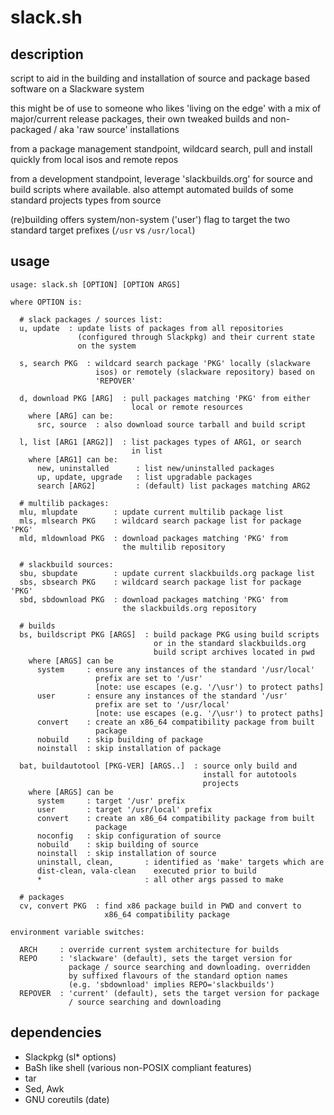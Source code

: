# slack.sh

## description
script to aid in the building and installation of source and package based software on a Slackware system

this might be of use to someone who likes 'living on the edge' with a mix of major/current release packages, their own tweaked builds and non-packaged / aka 'raw source' installations

from a package management standpoint, wildcard search, pull and install quickly from local isos and remote repos

from a development standpoint, leverage 'slackbuilds.org' for source and build scripts where available. also attempt automated builds of some standard projects types from source

(re)building offers system/non-system ('user') flag to target the two standard target prefixes (`/usr` vs `/usr/local`)

## usage
```
usage: slack.sh [OPTION] [OPTION ARGS]

where OPTION is:

  # slack packages / sources list:
  u, update  : update lists of packages from all repositories
               (configured through Slackpkg) and their current state
               on the system

  s, search PKG  : wildcard search package 'PKG' locally (slackware
                   isos) or remotely (slackware repository) based on
                   'REPOVER'

  d, download PKG [ARG]  : pull packages matching 'PKG' from either
                           local or remote resources
    where [ARG] can be:
      src, source  : also download source tarball and build script

  l, list [ARG1 [ARG2]]  : list packages types of ARG1, or search
                           in list
    where [ARG1] can be:
      new, uninstalled      : list new/uninstalled packages
      up, update, upgrade   : list upgradable packages
      search [ARG2]         : (default) list packages matching ARG2

  # multilib packages:
  mlu, mlupdate        : update current multilib package list
  mls, mlsearch PKG    : wildcard search package list for package 'PKG'
  mld, mldownload PKG  : download packages matching 'PKG' from
                         the multilib repository

  # slackbuild sources:
  sbu, sbupdate        : update current slackbuilds.org package list
  sbs, sbsearch PKG    : wildcard search package list for package 'PKG'
  sbd, sbdownload PKG  : download packages matching 'PKG' from
                         the slackbuilds.org repository

  # builds
  bs, buildscript PKG [ARGS]  : build package PKG using build scripts
                                or in the standard slackbuilds.org
                                build script archives located in pwd
    where [ARGS] can be
      system     : ensure any instances of the standard '/usr/local'
                   prefix are set to '/usr'
                   [note: use escapes (e.g. '/\usr') to protect paths]
      user       : ensure any instances of the standard '/usr'
                   prefix are set to '/usr/local'
                   [note: use escapes (e.g. '/\usr') to protect paths]
      convert    : create an x86_64 compatibility package from built
                   package
      nobuild    : skip building of package
      noinstall  : skip installation of package

  bat, buildautotool [PKG-VER] [ARGS..]  : source only build and
                                           install for autotools
                                           projects
    where [ARGS] can be
      system     : target '/usr' prefix
      user       : target '/usr/local' prefix
      convert    : create an x86_64 compatibility package from built
                   package
      noconfig   : skip configuration of source
      nobuild    : skip building of source
      noinstall  : skip installation of source
      uninstall, clean,       : identified as 'make' targets which are
      dist-clean, vala-clean    executed prior to build
      *                       : all other args passed to make

  # packages
  cv, convert PKG  : find x86 package build in PWD and convert to
                     x86_64 compatibility package

environment variable switches:

  ARCH     : override current system architecture for builds
  REPO     : 'slackware' (default), sets the target version for
             package / source searching and downloading. overridden
             by suffixed flavours of the standard option names
             (e.g. 'sbdownload' implies REPO='slackbuilds')
  REPOVER  : 'current' (default), sets the target version for package
             / source searching and downloading
```

## dependencies

- Slackpkg (sl* options)
- BaSh like shell (various non-POSIX compliant features)
- tar
- Sed, Awk
- GNU coreutils (date)
